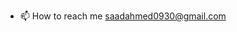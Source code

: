 - 📫 How to reach me saadahmed0930@gmail.com

<!---
saadahmed0910/saadahmed0910 is a ✨ special ✨ repository because its `README.md` (this file) appears on your GitHub profile.
You can click the Preview link to take a look at your changes.
--->
